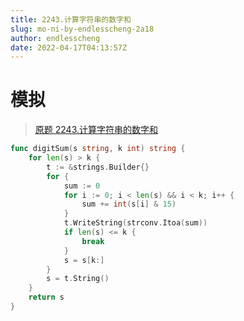 ```yaml
---
title: 2243.计算字符串的数字和
slug: mo-ni-by-endlesscheng-2a18
author: endlesscheng
date: 2022-04-17T04:13:57Z
---
```

# 模拟
 
> [原题 2243.计算字符串的数字和](https://leetcode.cn/problems/calculate-digit-sum-of-a-string)
```go
func digitSum(s string, k int) string {
	for len(s) > k {
		t := &strings.Builder{}
		for {
			sum := 0
			for i := 0; i < len(s) && i < k; i++ {
				sum += int(s[i] & 15)
			}
			t.WriteString(strconv.Itoa(sum))
			if len(s) <= k {
				break
			}
			s = s[k:]
		}
		s = t.String()
	}
	return s
}
```
